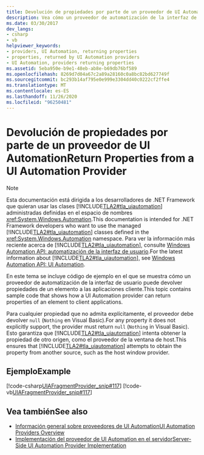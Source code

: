 ```yaml
---
title: Devolución de propiedades por parte de un proveedor de UI Automation
description: Vea cómo un proveedor de automatización de la interfaz de usuario puede devolver propiedades de un elemento a las aplicaciones cliente en .NET.
ms.date: 03/30/2017
dev_langs:
- csharp
- vb
helpviewer_keywords:
- providers, UI Automation, returning properties
- properties, returned by UI Automation providers
- UI Automation, providers returning properties
ms.assetid: 5eba950e-b9e1-48eb-ab8e-b69db76bf589
ms.openlocfilehash: 8269d7d04a67c2a89a28160c0a8bc82bd627749f
ms.sourcegitcommit: bc293b14af795e0e999e3304dd40c0222cf2ffe4
ms.translationtype: MT
ms.contentlocale: es-ES
ms.lasthandoff: 11/26/2020
ms.locfileid: "96250481"
---
```

# <a name="return-properties-from-a-ui-automation-provider"></a><span data-ttu-id="a840f-103">Devolución de propiedades por parte de un proveedor de UI Automation</span><span class="sxs-lookup"><span data-stu-id="a840f-103">Return Properties from a UI Automation Provider</span></span>

> [!NOTE]
> <span data-ttu-id="a840f-104">Esta documentación está dirigida a los desarrolladores de .NET Framework que quieran usar las clases [!INCLUDE[TLA2#tla_uiautomation](../../../includes/tla2sharptla-uiautomation-md.md)] administradas definidas en el espacio de nombres <xref:System.Windows.Automation>.</span><span class="sxs-lookup"><span data-stu-id="a840f-104">This documentation is intended for .NET Framework developers who want to use the managed [!INCLUDE[TLA2#tla_uiautomation](../../../includes/tla2sharptla-uiautomation-md.md)] classes defined in the <xref:System.Windows.Automation> namespace.</span></span> <span data-ttu-id="a840f-105">Para ver la información más reciente acerca de [!INCLUDE[TLA2#tla_uiautomation](../../../includes/tla2sharptla-uiautomation-md.md)], consulte [Windows Automation API: automatización de la interfaz de usuario](/windows/win32/winauto/entry-uiauto-win32).</span><span class="sxs-lookup"><span data-stu-id="a840f-105">For the latest information about [!INCLUDE[TLA2#tla_uiautomation](../../../includes/tla2sharptla-uiautomation-md.md)], see [Windows Automation API: UI Automation](/windows/win32/winauto/entry-uiauto-win32).</span></span>  
  
 <span data-ttu-id="a840f-106">En este tema se incluye código de ejemplo en el que se muestra cómo un proveedor de automatización de la interfaz de usuario puede devolver propiedades de un elemento a las aplicaciones cliente.</span><span class="sxs-lookup"><span data-stu-id="a840f-106">This topic contains sample code that shows how a UI Automation provider can return properties of an element to client applications.</span></span>  
  
 <span data-ttu-id="a840f-107">Para cualquier propiedad que no admita explícitamente, el proveedor debe devolver `null` (`Nothing` en Visual Basic).</span><span class="sxs-lookup"><span data-stu-id="a840f-107">For any property it does not explicitly support, the provider must return `null` (`Nothing` in Visual Basic).</span></span> <span data-ttu-id="a840f-108">Esto garantiza que [!INCLUDE[TLA2#tla_uiautomation](../../../includes/tla2sharptla-uiautomation-md.md)] intenta obtener la propiedad de otro origen, como el proveedor de la ventana de host.</span><span class="sxs-lookup"><span data-stu-id="a840f-108">This ensures that [!INCLUDE[TLA2#tla_uiautomation](../../../includes/tla2sharptla-uiautomation-md.md)] attempts to obtain the property from another source, such as the host window provider.</span></span>  
  
## <a name="example"></a><span data-ttu-id="a840f-109">Ejemplo</span><span class="sxs-lookup"><span data-stu-id="a840f-109">Example</span></span>  

 [!code-csharp[UIAFragmentProvider_snip#117](../../../samples/snippets/csharp/VS_Snippets_Wpf/UIAFragmentProvider_snip/CSharp/ListFragment.cs#117)]
 [!code-vb[UIAFragmentProvider_snip#117](../../../samples/snippets/visualbasic/VS_Snippets_Wpf/UIAFragmentProvider_snip/VisualBasic/ListFragment.vb#117)]  
  
## <a name="see-also"></a><span data-ttu-id="a840f-110">Vea también</span><span class="sxs-lookup"><span data-stu-id="a840f-110">See also</span></span>

- [<span data-ttu-id="a840f-111">Información general sobre proveedores de UI Automation</span><span class="sxs-lookup"><span data-stu-id="a840f-111">UI Automation Providers Overview</span></span>](ui-automation-providers-overview.md)
- [<span data-ttu-id="a840f-112">Implementación del proveedor de UI Automation en el servidor</span><span class="sxs-lookup"><span data-stu-id="a840f-112">Server-Side UI Automation Provider Implementation</span></span>](server-side-ui-automation-provider-implementation.md)
